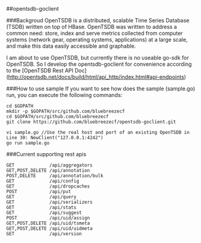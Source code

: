 ##opentsdb-goclient

###Backgroud
OpenTSDB is a distributed, scalable Time Series Database (TSDB) written on top of HBase.
OpenTSDB was written to address a common need: store, index and serve metrics collected 
from computer systems (network gear, operating systems, applications) at a large scale, 
and make this data easily accessible and graphable.

I am about to use OpenTSDB, but currently there is no useable go-sdk for OpenTSDB. So I 
develop the opentsdb-goclient for convenience according to the [OpenTSDB Rest API Doc] (http://opentsdb.net/docs/build/html/api_http/index.html#api-endpoints)

###How to use sample
If you want to see how does the sample (sample.go) run, you can execute the following commands:
```shell
cd $GOPATH
mkdir -p $GOPATH/src/github.com/bluebreezecf
cd $GOPATH/src/github.com/bluebreezecf
git clone https://github.com/bluebreezecf/opentsdb-goclient.git

vi sample.go //Use the real host and port of an existing OpenTSDB in Line 30: NewClient("127.0.0.1:4242")
go run sample.go

```

###Current supporting rest apis
```shell
GET             /api/aggregators
GET,POST,DELETE /api/annotation
POST,DELETE     /api/annotation/bulk
GET 			/api/config
GET 			/api/dropcaches
POST 			/api/put
GET				/api/query
GET 			/api/serializers
GET 			/api/stats
GET				/api/suggest
POST			/api/uid/assign
GET,POST,DELETE /api/uid/tsmeta
GET,POST,DELETE /api/uid/uidmeta
GET 			/api/version
```